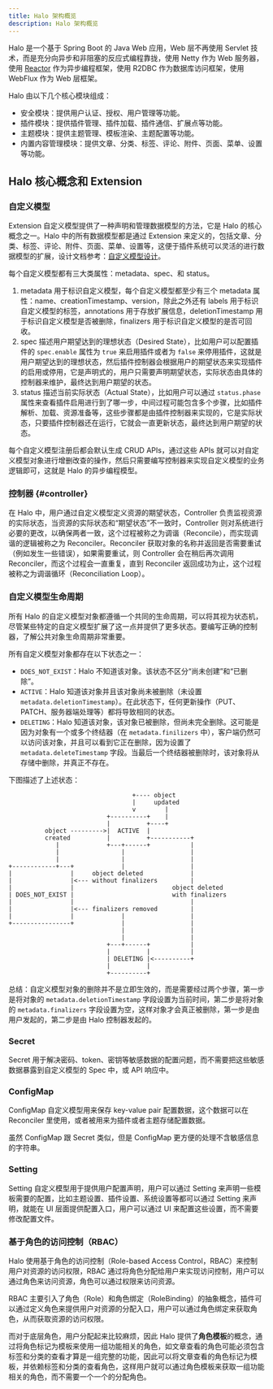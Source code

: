 ```yaml
---
title: Halo 架构概览
description: Halo 架构概览
---
```


Halo 是一个基于 Spring Boot 的 Java Web 应用，Web 层不再使用 Servlet 技术，而是充分向异步和非阻塞的反应式编程靠拢，使用 Netty 作为 Web 服务器，使用 [Reactor](https://projectreactor.io/) 作为异步编程框架，使用 R2DBC 作为数据库访问框架，使用 WebFlux 作为 Web 层框架。

Halo 由以下几个核心模块组成：

- 安全模块：提供用户认证、授权、用户管理等功能。
- 插件模块：提供插件管理、插件加载、插件通信、扩展点等功能。
- 主题模块：提供主题管理、模板渲染、主题配置等功能。
- 内置内容管理模块：提供文章、分类、标签、评论、附件、页面、菜单、设置等功能。

## Halo 核心概念和 Extension

### 自定义模型

Extension 自定义模型提供了一种声明和管理数据模型的方法，它是 Halo 的核心概念之一。Halo 中的所有数据模型都是通过 Extension 来定义的，包括文章、分类、标签、评论、附件、页面、菜单、设置等，这便于插件系统可以灵活的进行数据模型的扩展，设计文档参考：[自定义模型设计](https://github.com/halo-dev/rfcs/tree/main/extension)。

每个自定义模型都有三大类属性：metadata、spec、和 status。

1. metadata 用于标识自定义模型，每个自定义模型都至少有三个 metadata 属性：name、creationTimestamp、version，除此之外还有 labels 用于标识自定义模型的标签，annotations 用于存放扩展信息，deletionTimestamp 用于标识自定义模型是否被删除，finalizers 用于标识自定义模型的是否可回收。
2. spec 描述用户期望达到的理想状态（Desired State），比如用户可以配置插件的 `spec.enable` 属性为 `true` 来启用插件或者为 `false` 来停用插件，这就是用户期望达到的理想状态，然后插件控制器会根据用户的期望状态来实现插件的启用或停用，它是声明式的，用户只需要声明期望状态，实际状态由具体的控制器来维护，最终达到用户期望的状态。
3. status 描述当前实际状态（Actual State），比如用户可以通过 `status.phase` 属性来查看插件启用进行到了哪一步，中间过程可能包含多个步骤，比如插件解析、加载、资源准备等，这些步骤都是由插件控制器来实现的，它是实际状态，只要插件控制器还在运行，它就会一直更新状态，最终达到用户期望的状态。

每个自定义模型注册后都会默认生成 CRUD APIs，通过这些 APIs 就可以对自定义模型对象进行增删改查的操作，然后只需要编写控制器来实现自定义模型的业务逻辑即可，这就是 Halo 的异步编程模型。

### 控制器 {#controller}

在 Halo 中，用户通过自定义模型定义资源的期望状态，Controller 负责监视资源的实际状态，当资源的实际状态和“期望状态”不一致时，Controller 则对系统进行必要的更改，以确保两者一致，这个过程被称之为调谐（Reconcile），而实现调谐的逻辑被称之为 Reconciler。Reconciler 获取对象的名称并返回是否需要重试（例如发生一些错误），如果需要重试，则 Controller 会在稍后再次调用 Reconciler，而这个过程会一直重复，直到 Reconciler 返回成功为止，这个过程被称之为调谐循环（Reconciliation Loop）。

### 自定义模型生命周期

所有 Halo 的自定义模型对象都遵循一个共同的生命周期，可以将其视为状态机，尽管某些特定的自定义模型扩展了这一点并提供了更多状态。要编写正确的控制器，了解公共对象生命周期非常重要。

所有自定义模型对象都存在以下状态之一：

- `DOES_NOT_EXIST`：Halo 不知道该对象。该状态不区分“尚未创建”和“已删除”。
- `ACTIVE`：Halo 知道该对象并且该对象尚未被删除（未设置 `metadata.deletionTimestamp`）。在此状态下，任何更新操作（PUT、PATCH、服务器端处理等）都将导致相同的状态。
- `DELETING`：Halo 知道该对象，该对象已被删除，但尚未完全删除。这可能是因为对象有一个或多个终结器（在 `metadata.finilizers` 中），客户端仍然可以访问该对象，并且可以看到它正在删除，因为设置了 `metadata.deleteTimestamp` 字段。当最后一个终结器被删除时，该对象将从存储中删除，并真正不存在。

下图描述了上述状态：

```text
                                  +---- object
                                  |     updated
                                  v        |
                           +----------+    |
                           |          +----+
          object --------->|  ACTIVE  |
          created          |          +-----------+
             |             +---+------+           |
             |                 |                  |
             |                 |                  |
+------------+---+             |                  |
|                |     object deleted             |
|                |<--- without finalizers         |
|                |                           object deleted
| DOES_NOT_EXIST |                           with finalizers
|                |                                |
|                |<--- finalizers removed         |
|                |             |                  |
+----------------+             |                  |
                               |                  |
                               |                  |
                           +---+------+           |
                           |          |           |
                           | DELETING |<----------+
                           |          |
                           +----------+
```

总结：自定义模型对象的删除并不是立即生效的，而是需要经过两个步骤，第一步是将对象的 `metadata.deletionTimestamp` 字段设置为当前时间，第二步是将对象的 `metadata.finalizers` 字段设置为空，这样对象才会真正被删除，第一步是由用户发起的，第二步是由 Halo 控制器发起的。

### Secret

Secret 用于解决密码、token、密钥等敏感数据的配置问题，而不需要把这些敏感数据暴露到自定义模型的 Spec 中，或 API 响应中。

### ConfigMap

ConfigMap 自定义模型用来保存 key-value pair 配置数据，这个数据可以在 Reconciler 里使用，或者被用来为插件或者主题存储配置数据。

虽然 ConfigMap 跟 Secret 类似，但是 ConfigMap 更方便的处理不含敏感信息的字符串。

### Setting

Setting 自定义模型用于提供用户配置声明，用户可以通过 Setting 来声明一些模板需要的配置，比如主题设置、插件设置、系统设置等都可以通过 Setting 来声明，就能在 UI 层面提供配置入口，用户可以通过 UI 来配置这些设置，而不需要修改配置文件。

### 基于角色的访问控制（RBAC）

Halo 使用基于角色的访问控制（Role-based Access Control，RBAC）来控制用户对资源的访问权限，RBAC 通过将角色分配给用户来实现访问控制，用户可以通过角色来访问资源，角色可以通过权限来访问资源。

RBAC 主要引入了角色（Role）和角色绑定（RoleBinding）的抽象概念，插件可以通过定义角色来提供用户对资源的分配入口，用户可以通过角色绑定来获取角色，从而获取资源的访问权限。

而对于底层角色，用户分配起来比较麻烦，因此 Halo 提供了**角色模板**的概念，通过将角色标记为模板来使用一组功能相关的角色，如文章查看的角色可能必须包含标签和分类的查看才算是一组完整的功能，因此可以将文章查看的角色标记为模板，并依赖标签和分类的查看角色，这样用户就可以通过角色模板来获取一组功能相关的角色，而不需要一个一个的分配角色。
